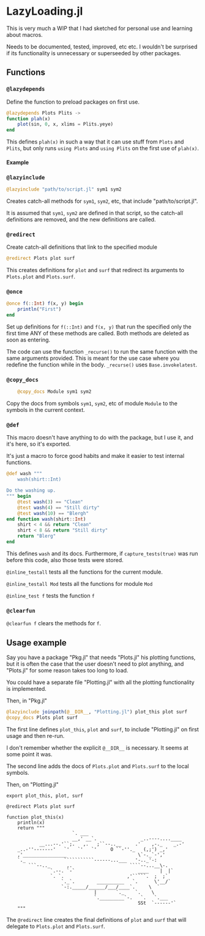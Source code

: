 # LazyLoading.jl

This is very much a WIP that I had sketched for personal use and learning about macros.

Needs to be documented, tested, improved, etc etc. I wouldn't be surprised if its functionality is unnecessary or superseeded by other packages.

## Functions

### `@lazydepends`

Define the function to preload packages on first use.


```julia
@lazydepends Plots Plits ->
function plah(x)
    plot(sin, 0, x, xlims = Plits.yeye)
end
```

This defines `plah(x)` in such a way that it can use stuff from `Plots` and `Plits`, but
only runs `using Plots` and `using Plits` on the first use of `plah(x)`.

#### Example



### `@lazyinclude`

```julia
@lazyinclude "path/to/script.jl" sym1 sym2
```

Creates catch-all methods for `sym1`, `sym2`, etc, that include "path/to/script.jl".

It is assumed that `sym1`, `sym2` are defined in that script, so the catch-all definitions
are removed, and the new definitions are called.


### `@redirect`

Create catch-all definitions that link to the specified module

```julia
@redirect Plots plot surf
```

This creates definitions for `plot` and `surf` that redirect its arguments to `Plots.plot` and `Plots.surf`.


### `@once`

```julia
@once f(::Int) f(x, y) begin
    println("First")
end
```


Set up definitions for `f(::Int)` and `f(x, y)` that run the specified only the first time
ANY of these methods are called. Both methods are deleted as soon as entering.


The code can use the function `_recurse()` to run 
the same function with the same arguments provided. This is meant for the
use case where you redefine the function while in the body. `_recurse()` uses
`Base.invokelatest`.


### `@copy_docs`

```julia    
    @copy_docs Module sym1 sym2    
```

Copy the docs from symbols `sym1`, `sym2`, etc of module `Module` to the symbols in the current context.

### `@def`

This macro doesn't have anything to do with the package, but I use it, and it's here, so it's exported.

It's just a macro to force good habits and make it easier to test internal functions.

```julia
@def wash """
    wash(shirt::Int)

Do the washing up.
""" begin
    @test wash(3) == "Clean"
    @test wash(4) == "Still dirty"
    @test wash(10) == "Blergh"
end function wash(shirt::Int)
    shirt < 4 && return "Clean"
    shirt < 8 && return "Still dirty"
    return "Blerg"
end
```

This defines `wash` and its docs. Furthermore, if `capture_tests(true)` was run before this code,
also those tests were stored.

`@inline_testall` tests all the functions for the current module.

`@inline_testall Mod` tests all the functions for module `Mod`

`@inline_test f` tests the function `f`

### `@clearfun`

`@clearfun f` clears the methods for `f`.

## Usage example

Say you have a package "Pkg.jl" that needs "Plots.jl" his plotting functions, but it is often the case
that the user doesn't need to plot anything, and "Plots.jl" for some reason takes too long to load.

You could have a separate file "Plotting.jl" with all the plotting functionality is implemented.

Then, in "Pkg.jl"

```julia
@lazyinclude joinpath(@__DIR__, "Plotting.jl") plot_this plot surf
@copy_docs Plots plot surf
```

The first line defines `plot_this`, `plot` and `surf`, to include "Plotting.jl" on first usage and then re-run. 

I don't remember whether the explicit `@__DIR__` is necessary. It seems at some point it was.

The second line adds the docs of `Plots.plot` and `Plots.surf` to the local symbols.

Then, on "Plotting.jl"

```
export plot_this, plot, surf

@redirect Plots plot surf

function plot_this(x)
    println(x)
    return """
                        `. ___
                        __,' __`.                _..----....____
            __...--.'``;.   ,.   ;``--..__     .'    ,-._    _.-'
    _..-''-------'   `'   `'   `'     O ``-''._   (,;') _,'
    ,'________________                          \`-._`-','
    `._              ```````````------...___   '-.._'-:
        ```--.._      ,.                     ````--...__\-.
                `.--. `-`                       ____    |  |`
                `. `.                       ,'`````.  ;  ;`
                    `._`.        __________   `.      \'__/`
                    `-:._____/______/___/____`.     \  `
                                |       `._    `.    \
                                `._________`-.   `.   `.___
                                                SSt  `------'`
    """
```

The `@redirect` line creates the final definitions of `plot` and `surf` that will delegate to `Plots.plot` and `Plots.surf`.
